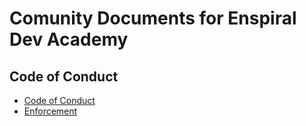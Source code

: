 # Comunity Documents for Enspiral Dev Academy

## Code of Conduct
- [Code of Conduct](code-of-conduct)
- [Enforcement](enforcement)
